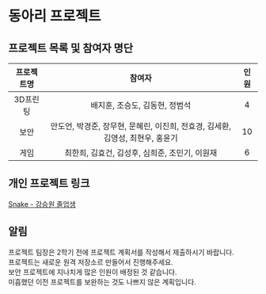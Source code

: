 # 동아리 프로젝트

## 프로젝트 목록 및 참여자 명단

| 프로젝트명 | 참여자 | 인원 |
|:--:|:--:|:--:|
| 3D프린팅 | 배지훈, 조승도, 김동현, 정범석 | 4 |
| 보안 | 안도언, 박경준, 장무현, 문혜린, 이진희, 전효경, 김세환, 김영성, 최현우, 홍윤기 | 10 |
| 게임 | 최한희, 김효건, 김성후, 심희준, 조민기, 이원재 | 6 |

## 개인 프로젝트 링크

[Snake - 강승원 졸업생](https://github.com/Manicarus/Snake)

## 알림

프로젝트 팀장은 2학기 전에 프로젝트 계획서를 작성해서 제출하시기 바랍니다.  
프로젝트는 새로운 원격 저장소르 만들어서 진행해주세요.  
보안 프로젝트에 지나치게 많은 인원이 배정된 것 같습니다.  
미흡했던 이전 프로젝트를 보완하는 것도 나쁘지 않은 계획입니다.  
